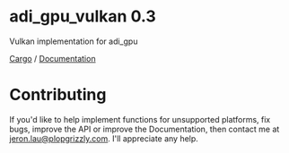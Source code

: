 # adi_gpu_vulkan 0.3
Vulkan implementation for adi_gpu

[Cargo](https://crates.io/crates/adi_gpu_vulkan) /
[Documentation](https://docs.rs/adi_gpu_vulkan)

# Contributing
If you'd like to help implement functions for unsupported platforms, fix bugs,
improve the API or improve the Documentation, then contact me at
jeron.lau@plopgrizzly.com. I'll appreciate any help.
